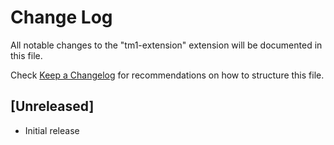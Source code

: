 # Change Log

All notable changes to the "tm1-extension" extension will be documented in this file.

Check [Keep a Changelog](http://keepachangelog.com/) for recommendations on how to structure this file.

## [Unreleased]

- Initial release
